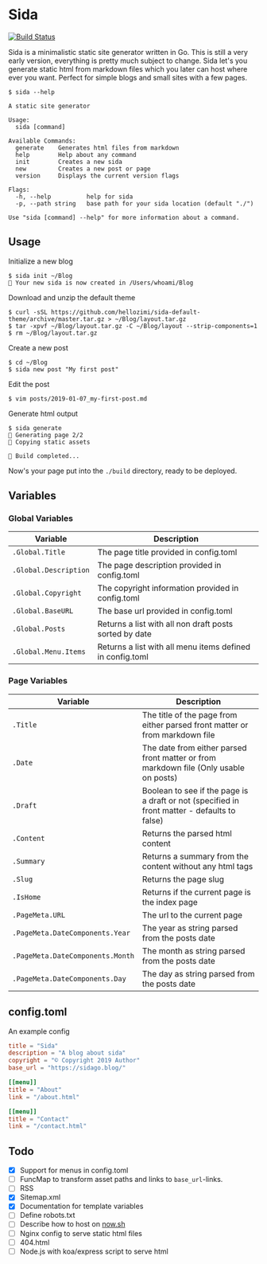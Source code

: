 # Sida

[![Build Status](https://travis-ci.org/hellozimi/sidago.svg?branch=master)](https://travis-ci.org/hellozimi/sidago)


Sida is a minimalistic static site generator written in Go. This is still a very early version, everything is pretty much subject to change. Sida let's you generate static html from markdown files which you later can host where ever you want. Perfect for simple blogs and small sites with a few pages.

```console
$ sida --help

A static site generator

Usage:
  sida [command]

Available Commands:
  generate    Generates html files from markdown
  help        Help about any command
  init        Creates a new sida
  new         Creates a new post or page
  version     Displays the current version flags

Flags:
  -h, --help          help for sida
  -p, --path string   base path for your sida location (default "./")

Use "sida [command] --help" for more information about a command.
```

## Usage

Initialize a new blog

```console
$ sida init ~/Blog
🚀 Your new sida is now created in /Users/whoami/Blog
```

Download and unzip the default theme

```console
$ curl -sSL https://github.com/hellozimi/sida-default-theme/archive/master.tar.gz > ~/Blog/layout.tar.gz
$ tar -xpvf ~/Blog/layout.tar.gz -C ~/Blog/layout --strip-components=1
$ rm ~/Blog/layout.tar.gz
```

Create a new post

```console
$ cd ~/Blog
$ sida new post "My first post"
```

Edit the post

```console
$ vim posts/2019-01-07_my-first-post.md
```

Generate html output

```console
$ sida generate
🔨 Generating page 2/2
📁 Copying static assets

🚀 Build completed...

```

Now's your page put into the `./build` directory, ready to be deployed.

## Variables

### Global Variables

|Variable|Description|
|---|---|
|`.Global.Title`|The page title provided in config.toml|
|`.Global.Description`|The page description provided in config.toml|
|`.Global.Copyright`|The copyright information provided in config.toml|
|`.Global.BaseURL`|The base url provided in config.toml|
|`.Global.Posts`|Returns a list with all non draft posts sorted by date|
|`.Global.Menu.Items`|Returns a list with all menu items defined in config.toml|

### Page Variables

|Variable|Description|
|---|---|
|`.Title`|The title of the page from either parsed front matter or from markdown file|
|`.Date`|The date from either parsed front matter or from markdown file (Only usable on posts)|
|`.Draft`|Boolean to see if the page is a draft or not (specified in front matter - defaults to false)|
|`.Content`|Returns the parsed html content|
|`.Summary`|Returns a summary from the content without any html tags|
|`.Slug`|Returns the page slug|
|`.IsHome`|Returns if the current page is the index page|
|`.PageMeta.URL`|The url to the current page|
|`.PageMeta.DateComponents.Year`|The year as string parsed from the posts date|
|`.PageMeta.DateComponents.Month`|The month as string parsed from the posts date|
|`.PageMeta.DateComponents.Day`|The day as string parsed from the posts date|


## config.toml

An example config

```toml
title = "Sida"
description = "A blog about sida"
copyright = "© Copyright 2019 Author"
base_url = "https://sidago.blog/"

[[menu]]
title = "About"
link = "/about.html"

[[menu]]
title = "Contact"
link = "/contact.html"
```

## Todo

- [x] Support for menus in config.toml
- [ ] FuncMap to transform asset paths and links to `base_url`-links.
- [ ] RSS
- [x] Sitemap.xml
- [x] Documentation for template variables
- [ ] Define robots.txt
- [ ] Describe how to host on [now.sh](https://zeit.co/now)
- [ ] Nginx config to serve static html files
- [ ] 404.html
- [ ] Node.js with koa/express script to serve html